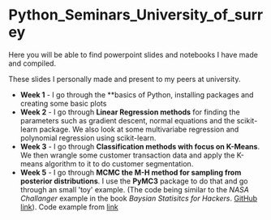 # Python_Seminars_University_of_surrey

Here you will be able to find powerpoint slides and notebooks I have made and compiled.

These slides I personally made and present to my peers at university. 

* **Week 1** - I go through the **basics of Python, installing packages and creating some basic plots
* **Week 2** - I go through **Linear Regression methods** for finding the parameters such as gradient descent, normal equations and the scikit-learn package. We also look at some multivariabe regression and polynomial regression using scikit-learn. 
* **Week 3** - I go through **Classification methods with focus on K-Means**. We then wrangle some customer transaction data and apply the K-means algorithm to it to do customer segmentation. 
* **Week 5** - I go through **MCMC the M-H method for sampling from posterior distributions**. I use the **PyMC3** package to do that and go through an small 'toy' example. (The code being similar to the *NASA Challanger* example in the book *Baysian Statisitcs for Hackers*. [GitHub link](https://github.com/CamDavidsonPilon/Probabilistic-Programming-and-Bayesian-Methods-for-Hackers)). Code example from [link](https://github.com/WillKoehrsen)
